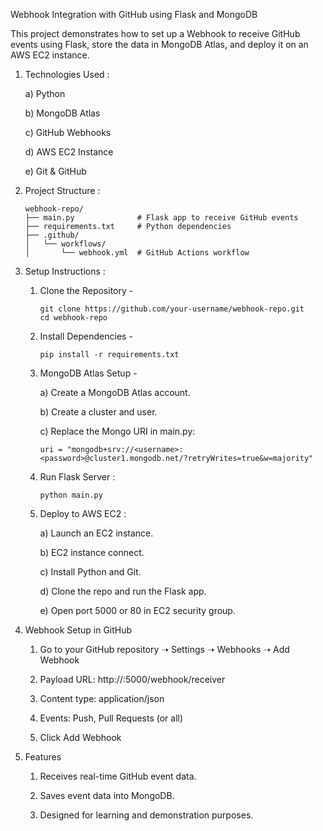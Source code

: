 Webhook Integration with GitHub using Flask and MongoDB

This project demonstrates how to set up a Webhook to receive GitHub events using Flask, store the data in MongoDB Atlas, and deploy it on an AWS EC2 instance.

1) Technologies Used :

   a) Python 

   b) MongoDB Atlas

   c) GitHub Webhooks

   d) AWS EC2 Instance

   e) Git & GitHub

2) Project Structure :
   
       webhook-repo/
       ├── main.py              # Flask app to receive GitHub events
       ├── requirements.txt     # Python dependencies
       ├── .github/
       │   └── workflows/
       │       └── webhook.yml  # GitHub Actions workflow

3) Setup Instructions :
   
   1. Clone the Repository -

          git clone https://github.com/your-username/webhook-repo.git
          cd webhook-repo
   2. Install Dependencies -
   
          pip install -r requirements.txt
   3. MongoDB Atlas Setup -
      
      a) Create a MongoDB Atlas account.

      b) Create a cluster and user.

      c) Replace the Mongo URI in main.py:

          uri = "mongodb+srv://<username>:<password>@cluster1.mongodb.net/?retryWrites=true&w=majority"
   4. Run Flask Server :

          python main.py
   5. Deploy to AWS EC2 :

      a) Launch an EC2 instance.

      b) EC2 instance connect.

      c) Install Python and Git.

      d) Clone the repo and run the Flask app.

      e) Open port 5000 or 80 in EC2 security group.

4) Webhook Setup in GitHub

   1. Go to your GitHub repository ➝ Settings ➝ Webhooks ➝ Add Webhook

   2. Payload URL: http://<your-ec2-public-ip>:5000/webhook/receiver

   3. Content type: application/json

   4. Events: Push, Pull Requests (or all)

   5. Click Add Webhook

5) Features

   1. Receives real-time GitHub event data.

   2. Saves event data into MongoDB.

   3. Designed for learning and demonstration purposes.

